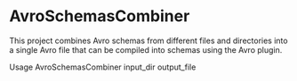 AvroSchemasCombiner
===================
This project combines Avro schemas from different files and directories into a single Avro file that can be compiled into schemas using the Avro plugin.

Usage AvroSchemasCombiner input_dir output_file